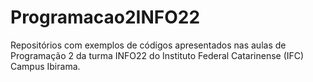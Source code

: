 # Programacao2INFO22

Repositórios com exemplos de códigos apresentados nas aulas de Programação 2 da turma INFO22 do Instituto Federal Catarinense (IFC) Campus Ibirama.